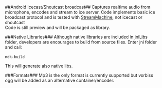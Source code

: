 ##Android Icecast/Shoutcast broadcast##
Captures realtime audio from microphone, encodes and stream to ice server. 
Code implements basic ice broadcast protocol and is tested with <a href="https://github.com/StreamMachine/StreamMachine">StreamMachine</a>, not icecast or shoutcast
<br>
Code is still preview and will be packaged as library.

###Native Libraries###
Although native libraries are included in jniLibs folder, developers are encourages to build from source files.
Enter jni folder and call:<br><br>
<code>ndk-build</code>

This will generate also native libs.

###Formats###
Mp3 is the only format is currently supported but vorbiss ogg will be added as an alternative container/encoder.


